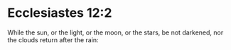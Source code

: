 # Ecclesiastes 12:2

While the sun, or the light, or the moon, or the stars, be not darkened, nor the clouds return after the rain:
